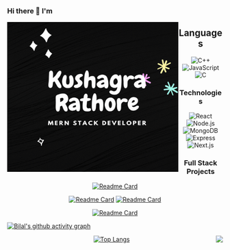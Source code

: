 ### Hi there 👋 I'm

<img src="https://github.com/kushagra1212/kushagra1212/blob/main/profile.gif" align="left" height="350" width="400"  >
<div align="center">
  
 <h2><bold>Languages</bold></h3>

![C++](https://img.shields.io/badge/-C++-000?&logo=c%2b%2b&logoColor=00599C)
![JavaScript](https://img.shields.io/badge/-JavaScript-000?&logo=JavaScript)
![C](https://img.shields.io/badge/-C-000?&logo=C)

</div>


<div align="center" > 

 <h3><bold>Technologies</bold></h3>
 
![React](https://img.shields.io/badge/-React-000?&logo=React)
![Node.js](https://img.shields.io/badge/-Node.js-000?&logo=node.js)
![MongoDB](https://img.shields.io/badge/-MongoDB-000?&logo=mongodb)
![Express](https://img.shields.io/badge/-Express-000?&logo=express)
![Next.js](https://img.shields.io/badge/-Next.js-000?&logo=nextdotjs)

</div>

<div align="center" > 
<h3><bold>Full Stack Projects</bold></h3>

<!-- <a href="https://eimentum.vercel.app/">
  <img src="https://eimentum.vercel.app/logo.svg#svgView(viewBox(5, 4, 2, 5))" height="200" width="200" />
</a>
 -->
<!-- [![Readme Card](https://github-readme-stats.vercel.app/api/pin/?username=kushagra1212&repo=Eimentum)](https://github.com/kushagra1212/Eimentum) -->
[![Readme Card](https://github-readme-stats.vercel.app/api/pin/?username=kushagra1212&repo=Eimentum)](https://github.com/kushagra1212/Eimentum) 


  
[![Readme Card](https://github-readme-stats.vercel.app/api/pin/?username=kushagra1212&repo=chat-app)](https://github.com/kushagra1212/chat-app) 
[![Readme Card](https://github-readme-stats.vercel.app/api/pin/?username=kushagra1212&repo=YouTube-video-Downloader)](https://github.com/kushagra1212/YouTube-video-Downloader)

[![Readme Card](https://github-readme-stats.vercel.app/api/pin/?username=kushagra1212&repo=voice-news)](https://github.com/kushagra1212/voice-news)

 </div> 
  

[![Bilal's github activity graph](https://activity-graph.herokuapp.com/graph?username=kushagra1212&theme=xcode)](https://git.io/kushagra1212) <br/>

<div align="center">
  <a  href="/"><img align="right" height="137px" src="https://github-readme-stats.vercel.app/api?username=kushagra1212&hide_title=true&hide_border=true&show_icons=true&include_all_commits=true&count_private=true&line_height=21&text_color=000&icon_color=000&bg_color=0,ea6161,ffc64d,fffc4d,52fa5a&theme=graywhite" /><!-- wi*quL3fcV -->
<!-- [![willianrod's wakatime stats](https://github-readme-stats.vercel.app/api/wakatime?username=kushagra1212)]() -->

[![Top Langs](https://github-readme-stats.vercel.app/api/top-langs/?username=kushagra1212&langs_count=8)]()
</div>



